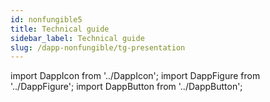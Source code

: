 ```yaml
---
id: nonfungible5
title: Technical guide
sidebar_label: Technical guide
slug: /dapp-nonfungible/tg-presentation
---
```


import DappIcon from '../DappIcon';
import DappFigure from '../DappFigure';
import DappButton from '../DappButton';
